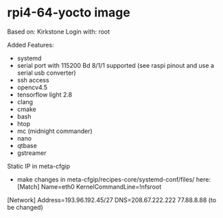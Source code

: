 # rpi4-64-yocto image

Based on: Kirkstone 
Login with: root

Added Features:

- systemd
- serial port with 115200 Bd 8/1/1 supported (see raspi pinout and use a serial usb converter)
- ssh access
- opencv4.5
- tensorflow light 2.8
- clang
- cmake
- bash
- htop
- mc (midnight commander)
- nano
- qtbase
- gstreamer

Static IP in meta-cfgip
- make changes in meta-cfgip/recipes-core/systemd-conf/files/
here: 
[Match]
Name=eth0
KernelCommandLine=!nfsroot

[Network]
Address=193.96.192.45/27
DNS=208.67.222.222 77.88.8.88
(to be changed)


